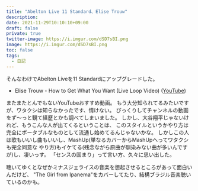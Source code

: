 ```yaml
---
title: "Abelton Live 11 Standard、Elise Trouw"
description: 
date: 2021-11-29T10:10:10+09:00
draft: false
private: true
twitter-image: https://i.imgur.com/dSD7sBI.png
image: https://i.imgur.com/dSD7sBI.png
toc: false
tags:
  - 日記
---
```


そんなわけでAbelton Liveを11 Standardにアップグレードした。

* Elise Trouw - How to Get What You Want (Live Loop Video) ([YouTube](https://www.youtube.com/watch?v=zGiOkuoJGyk))

またまたとんでもないYouTubeおすすめ動画。
もう大分知られてるみたいですが、ワタクシは知らなかったです、情けない。
びっくりしてチャンネルの動画をず〜っと観て経歴とかも調べてしまいました。
しかし、大谷翔平じゃないけれど、もうこんな人が出てくるということは、
このスタイルというかやり方は完全にポータブルなものとして流通し始めてるんじゃないかな。
しかしこの人は歌もいいし曲もいいし、MashUp(単なるカバーからMashUpへってワタクシも完全同意な
やり方)もイケてる(残念ながら原曲が馴染みない曲が多いんですが)し、凄いっす。
「センスの固まり」って言い方、久々に思い出した。

聴いてゆくとなぜかミナスジェライスの音楽を想起させるところがあって面白いんだけど、
"The Girl from Ipanema"をカバーしてたり、結構ブラジル音楽聴いているのかも。

